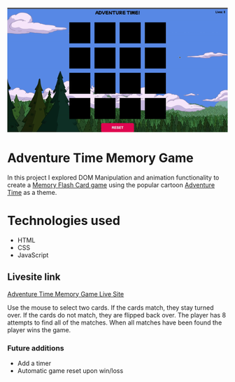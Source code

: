 ![img](images/gameplay.gif)

# Adventure Time Memory Game
In this project I explored DOM Manipulation and animation functionality to create a [Memory Flash Card game](https://en.wikipedia.org/wiki/Concentration_(card_game)) using the popular cartoon [Adventure Time](https://en.wikipedia.org/wiki/Adventure_Time) as a theme.

# Technologies used
- HTML
- CSS
- JavaScript

## Livesite link

[Adventure Time Memory Game Live Site](https://pages.git.generalassemb.ly/kinglogan/FlashCards/)

Use the mouse to select two cards. If the cards match, they stay turned over. If the cards do not match, they are flipped back over. The player has 8 attempts to find all of the matches. When all matches have been found the player wins the game.

### Future additions
- Add a timer
- Automatic game reset upon win/loss